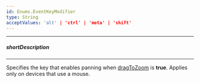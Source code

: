 ```yaml
---
id: Enums.EventKeyModifier
type: String
acceptValues: 'alt' | 'ctrl' | 'meta' | 'shift'
---
```

---
##### shortDescription
<!-- Description goes here -->

---
<!-- Description goes here -->
Specifies the key that enables panning when [dragToZoom](/api-reference/10%20UI%20Components/dxChart/1%20Configuration/zoomAndPan/dragToZoom.md '/Documentation/ApiReference/UI_Components/dxChart/Configuration/zoomAndPan/#dragToZoom') is **true**. Applies only on devices that use a mouse.